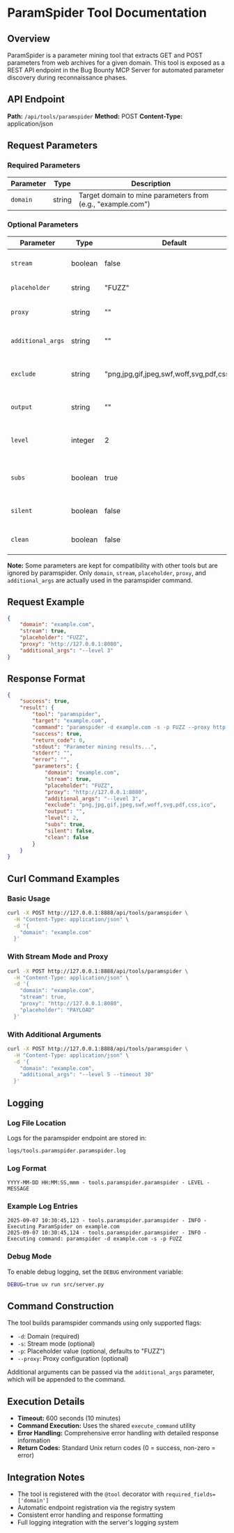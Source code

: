 # ParamSpider Tool Documentation

## Overview

ParamSpider is a parameter mining tool that extracts GET and POST parameters from web archives for a given domain. This tool is exposed as a REST API endpoint in the Bug Bounty MCP Server for automated parameter discovery during reconnaissance phases.

## API Endpoint

**Path:** `/api/tools/paramspider`
**Method:** POST
**Content-Type:** application/json

## Request Parameters

### Required Parameters

| Parameter | Type | Description |
|-----------|------|-------------|
| `domain` | string | Target domain to mine parameters from (e.g., "example.com") |

### Optional Parameters

| Parameter | Type | Default | Description |
|-----------|------|---------|-------------|
| `stream` | boolean | false | Enable stream mode (-s flag) for real-time output |
| `placeholder` | string | "FUZZ" | Placeholder value for parameters in output |
| `proxy` | string | "" | Proxy configuration (e.g., "http://127.0.0.1:8080") |
| `additional_args` | string | "" | Additional command line arguments as space-separated string |
| `exclude` | string | "png,jpg,gif,jpeg,swf,woff,svg,pdf,css,ico" | File extensions to exclude (ignored by paramspider but kept for compatibility) |
| `output` | string | "" | Output file path (ignored by paramspider but kept for compatibility) |
| `level` | integer | 2 | Crawl depth level (ignored by paramspider but kept for compatibility) |
| `subs` | boolean | true | Include subdomains (ignored by paramspider but kept for compatibility) |
| `silent` | boolean | false | Silent mode (ignored by paramspider but kept for compatibility) |
| `clean` | boolean | false | Clean mode (ignored by paramspider but kept for compatibility) |

**Note:** Some parameters are kept for compatibility with other tools but are ignored by paramspider. Only `domain`, `stream`, `placeholder`, `proxy`, and `additional_args` are actually used in the paramspider command.

## Request Example

```json
{
    "domain": "example.com",
    "stream": true,
    "placeholder": "FUZZ",
    "proxy": "http://127.0.0.1:8080",
    "additional_args": "--level 3"
}
```

## Response Format

```json
{
    "success": true,
    "result": {
        "tool": "paramspider",
        "target": "example.com",
        "command": "paramspider -d example.com -s -p FUZZ --proxy http://127.0.0.1:8080 --level 3",
        "success": true,
        "return_code": 0,
        "stdout": "Parameter mining results...",
        "stderr": "",
        "error": "",
        "parameters": {
            "domain": "example.com",
            "stream": true,
            "placeholder": "FUZZ",
            "proxy": "http://127.0.0.1:8080",
            "additional_args": "--level 3",
            "exclude": "png,jpg,gif,jpeg,swf,woff,svg,pdf,css,ico",
            "output": "",
            "level": 2,
            "subs": true,
            "silent": false,
            "clean": false
        }
    }
}
```

## Curl Command Examples

### Basic Usage
```bash
curl -X POST http://127.0.0.1:8888/api/tools/paramspider \
  -H "Content-Type: application/json" \
  -d '{
    "domain": "example.com"
  }'
```

### With Stream Mode and Proxy
```bash
curl -X POST http://127.0.0.1:8888/api/tools/paramspider \
  -H "Content-Type: application/json" \
  -d '{
    "domain": "example.com",
    "stream": true,
    "proxy": "http://127.0.0.1:8080",
    "placeholder": "PAYLOAD"
  }'
```

### With Additional Arguments
```bash
curl -X POST http://127.0.0.1:8888/api/tools/paramspider \
  -H "Content-Type: application/json" \
  -d '{
    "domain": "example.com",
    "additional_args": "--level 5 --timeout 30"
  }'
```

## Logging

### Log File Location
Logs for the paramspider endpoint are stored in:
```
logs/tools.paramspider.paramspider.log
```

### Log Format
```
YYYY-MM-DD HH:MM:SS,mmm - tools.paramspider.paramspider - LEVEL - MESSAGE
```

### Example Log Entries
```
2025-09-07 10:30:45,123 - tools.paramspider.paramspider - INFO - Executing ParamSpider on example.com
2025-09-07 10:30:45,124 - tools.paramspider.paramspider - INFO - Executing command: paramspider -d example.com -s -p FUZZ
```

### Debug Mode
To enable debug logging, set the `DEBUG` environment variable:
```bash
DEBUG=true uv run src/server.py
```

## Command Construction

The tool builds paramspider commands using only supported flags:

- `-d`: Domain (required)
- `-s`: Stream mode (optional)
- `-p`: Placeholder value (optional, defaults to "FUZZ")
- `--proxy`: Proxy configuration (optional)

Additional arguments can be passed via the `additional_args` parameter, which will be appended to the command.

## Execution Details

- **Timeout:** 600 seconds (10 minutes)
- **Command Execution:** Uses the shared `execute_command` utility
- **Error Handling:** Comprehensive error handling with detailed response information
- **Return Codes:** Standard Unix return codes (0 = success, non-zero = error)

## Integration Notes

- The tool is registered with the `@tool` decorator with `required_fields=['domain']`
- Automatic endpoint registration via the registry system
- Consistent error handling and response formatting
- Full logging integration with the server's logging system
